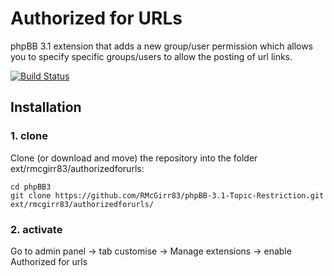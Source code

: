 Authorized for URLs
=========================

phpBB 3.1 extension that adds a new group/user permission which allows you to specify specific groups/users to allow the posting of url links.


[![Build Status](https://travis-ci.org/RMcGirr83/authorizedforurls.svg?branch=master)](https://travis-ci.org/RMcGirr83/authorizedforurls)
## Installation

### 1. clone
Clone (or download and move) the repository into the folder ext/rmcgirr83/authorizedforurls:

```
cd phpBB3
git clone https://github.com/RMcGirr83/phpBB-3.1-Topic-Restriction.git ext/rmcgirr83/authorizedforurls/
```

### 2. activate
Go to admin panel -> tab customise -> Manage extensions -> enable Authorized for urls
